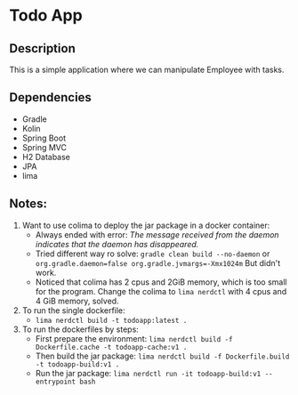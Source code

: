 # Todo App

## Description
This is a simple application where we can manipulate Employee with tasks.


## Dependencies
- Gradle
- Kolin
- Spring Boot
- Spring MVC
- H2 Database
- JPA
- lima

## Notes:
1. Want to use colima to deploy the jar package in a docker container:
   * Always ended with error: *The message received from the daemon indicates that the daemon has disappeared.*
   * Tried different way ro solve: ```gradle clean build --no-daemon``` or ```org.gradle.daemon=false
     org.gradle.jvmargs=-Xmx1024m``` But didn't work.
   * Noticed that colima has 2 cpus and 2GiB memory, which is too small for the program. Change the colima to ```lima nerdctl``` with 4 cpus and 4 GiB memory, solved.
2. To run the single dockerfile: 
   * ```lima nerdctl build -t todoapp:latest .```
3. To run the dockerfiles by steps:
   * First prepare the environment: ```lima nerdctl build -f Dockerfile.cache -t todoapp-cache:v1 .```
   * Then build the jar package:  ```lima nerdctl build -f Dockerfile.build -t todoapp-build:v1 .```
   * Run the jar package: ```lima nerdctl run -it todoapp-build:v1 --entrypoint bash```
   



    

